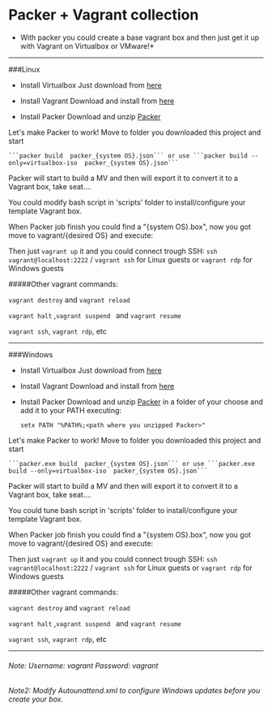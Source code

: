 # Packer + Vagrant collection 

* With packer you could create a base vagrant box and then just get it up with Vagrant on Virtualbox or VMware!*

---

###Linux
 - Install Virtualbox
   Just download from [here](https://www.virtualbox.org/wiki/Downloads)

 - Install Vagrant
   Download and install from [here](http://www.vagrantup.com/downloads.html)

 - Install Packer
   Download and unzip [Packer](http://www.packer.io/downloads.html)

  Let's make Packer to work! Move to folder you downloaded this project and start

    ```packer build  packer_{system OS}.json``` or use ```packer build --only=virtualbox-iso  packer_{system OS}.json```
    
  Packer will start to build a MV and then will export it to convert it to a Vagrant box, take seat....
  
  You could modify bash script in 'scripts' folder to install/configure your template Vagrant box.
  
  When Packer job finish you could find a "{system OS}.box", now you got move to vagrant/{desired OS} and execute:
  
  Then just ```vagrant up```  it and you could connect trough SSH: ```ssh vagrant@localhost:2222``` / ```vagrant ssh``` for Linux guests or ```vagrant rdp``` for Windows guests
  
  #####Other vagrant commands: 
       
  ```vagrant destroy``` and  ```vagrant reload```
  
  ```vagrant halt``` ,```vagrant suspend ``` and ```vagrant resume```
  
  ```vagrant ssh```, ```vagrant rdp```, etc  


---


###Windows
 - Install Virtualbox
   Just download from [here](https://www.virtualbox.org/wiki/Downloads)

 - Install Vagrant
   Download and install from [here](http://www.vagrantup.com/downloads.html)

 - Install Packer
   Download and unzip [Packer](http://www.packer.io/downloads.html) in a folder of your choose and add it to your PATH executing:

    ```setx PATH "%PATH%;<path where you unzipped Packer>"```

  Let's make Packer to work! Move to folder you downloaded this project and start

    ```packer.exe build  packer_{system OS}.json``` or use ```packer.exe build --only=virtualbox-iso  packer_{system OS}.json```
    
  Packer will start to build a MV and then will export it to convert it to a Vagrant box, take seat....
  
  You could tune bash script in 'scripts' folder to install/configure your template Vagrant box.
   
  When Packer job finish you could find a "{system OS}.box", now you got move to vagrant/{desired OS} and execute:
  
  Then just ```vagrant up```  it and you could connect trough SSH: ```ssh vagrant@localhost:2222``` / ```vagrant ssh``` for Linux guests or ```vagrant rdp``` for Windows guests
  
  #####Other vagrant commands: 
       
  ```vagrant destroy``` and  ```vagrant reload```
  
  ```vagrant halt``` ,```vagrant suspend ``` and ```vagrant resume```
  
  ```vagrant ssh```, ```vagrant rdp```, etc  


---


###### Note: Username: vagrant  Password: vagrant

###### Note2: Modify Autounattend.xml to configure Windows updates before you create your box.
  


